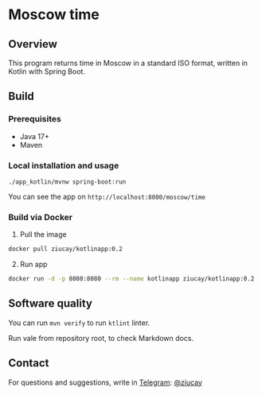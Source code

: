 # Moscow time

## Overview

This program returns time in Moscow in a standard ISO format, written in Kotlin with Spring Boot.

## Build

### Prerequisites

- Java 17+
- Maven

### Local installation and usage

`./app_kotlin/mvnw spring-boot:run`

You can see the app on `http://localhost:8080/moscow/time`

### Build via Docker

1. Pull the image

```bash
docker pull ziucay/kotlinapp:0.2
```

2. Run app

```bash
docker run -d -p 8080:8080 --rm --name kotlinapp ziucay/kotlinapp:0.2
```

## Software quality

You can run `mvn verify` to run `ktlint` linter.

Run vale <path to document> from repository root, to check Markdown docs.

## Contact

For questions and suggestions, write in [Telegram](https://web.telegram.org/): [@ziucay](https://t.me/Ziucay)